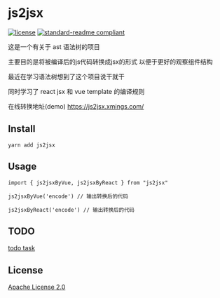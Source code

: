 # js2jsx

[![license](https://img.shields.io/github/license/:user/:repo.svg)](LICENSE)
[![standard-readme compliant](https://img.shields.io/badge/readme%20style-standard-brightgreen.svg?style=flat-square)](https://github.com/RichardLitt/standard-readme)

这是一个有关于 ast 语法树的项目

主要目的是将被编译后的js代码转换成jsx的形式 以便于更好的观察组件结构

最近在学习语法树想到了这个项目说干就干  

同时学习了 react jsx 和 vue template 的编译规则

在线转换地址(demo) https://js2jsx.xmings.com/


## Install

```
yarn add js2jsx
```

## Usage

```
import { js2jsxByVue, js2jsxByReact } from "js2jsx"

js2jsxByVue('encode') // 输出转换后的代码

js2jsxByReact('encode') // 输出转换后的代码

```

## TODO 

[todo task](../TODO.md)

## License

[Apache License 2.0](../LICENSE)

